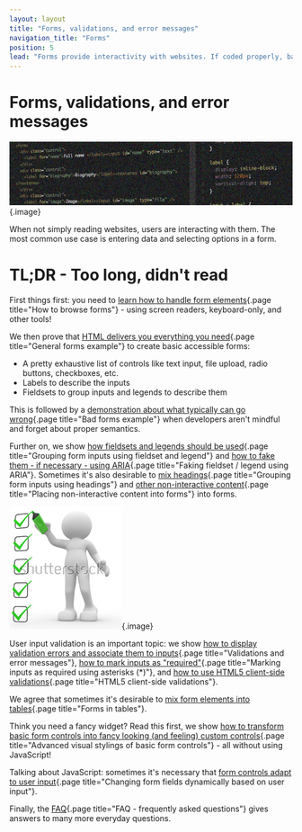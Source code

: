 ```yaml
---
layout: layout
title: "Forms, validations, and error messages"
navigation_title: "Forms"
position: 5
lead: "Forms provide interactivity with websites. If coded properly, basic forms are natively accessible. And to achieve advanced functionalities, more sophisticated techniques are available."
---
```


# Forms, validations, and error messages

![](_media/1510750568808.png){.image}

When not simply reading websites, users are interacting with them. The most common use case is entering data and selecting options in a form.

# TL;DR - Too long, didn't read

First things first: you need to [learn how to handle form elements](/part--examples-of-accessibility-patterns---introduction/forms--validations--and-error-messages/how-to-browse-forms){.page title="How to browse forms"} - using screen readers, keyboard-only, and other tools!

We then prove that [HTML delivers you everything you need](/part--examples-of-accessibility-patterns---introduction/forms--validations--and-error-messages/general-forms-example){.page title="General forms example"} to create basic accessible forms:

- A pretty exhaustive list of controls like text input, file upload, radio buttons, checkboxes, etc.
- Labels to describe the inputs
- Fieldsets to group inputs and legends to describe them

This is followed by a [demonstration about what typically can go wrong](/part--examples-of-accessibility-patterns---introduction/forms--validations--and-error-messages/bad-forms-example){.page title="Bad forms example"} when developers aren't mindful and forget about proper semantics.

Further on, we show [how fieldsets and legends should be used](/part--examples-of-accessibility-patterns---introduction/forms--validations--and-error-messages/grouping-form-inputs-using-fieldset-and-legend){.page title="Grouping form inputs using fieldset and legend"} and [how to fake them - if necessary - using ARIA](/part--examples-of-accessibility-patterns---introduction/forms--validations--and-error-messages/faking-fieldset--legend-using-aria){.page title="Faking fieldset / legend using ARIA"}. Sometimes it's also desirable to [mix headings](/part--examples-of-accessibility-patterns---introduction/forms--validations--and-error-messages/grouping-form-inputs-using-headings){.page title="Grouping form inputs using headings"} and [other non-interactive content](/part--examples-of-accessibility-patterns---introduction/forms--validations--and-error-messages/placing-non-interactive-content-into-forms){.page title="Placing non-interactive content into forms"} into forms.

![](_media/1510822647695.png){.image}

User input validation is an important topic: we show [how to display validation errors and associate them to inputs](/part--examples-of-accessibility-patterns---introduction/forms--validations--and-error-messages/validations-and-error-messages){.page title="Validations and error messages"}, [how to mark inputs as "required"](/part--examples-of-accessibility-patterns---introduction/forms--validations--and-error-messages/marking-inputs-as-required-using-asterisks---){.page title="Marking inputs as required using asterisks (*)"}, and [how to use HTML5 client-side validations](/part--examples-of-accessibility-patterns---introduction/forms--validations--and-error-messages/html5-client-side-validations){.page title="HTML5 client-side validations"}.

We agree that sometimes it's desirable to [mix form elements into tables](/part--examples-of-accessibility-patterns---introduction/forms--validations--and-error-messages/forms-in-tables){.page title="Forms in tables"}.

Think you need a fancy widget? Read this first, we show [how to transform basic form controls into fancy looking (and feeling) custom controls](/part--examples-of-accessibility-patterns---introduction/forms--validations--and-error-messages/advanced-visual-stylings-of-basic-form-controls){.page title="Advanced visual stylings of basic form controls"} - all without using JavaScript!

Talking about JavaScript: sometimes it's necessary that [form controls adapt to user input](/part--examples-of-accessibility-patterns---introduction/forms--validations--and-error-messages/changing-form-fields-dynamically-based-on-user-input){.page title="Changing form fields dynamically based on user input"}.

Finally, the [FAQ](/part--examples-of-accessibility-patterns---introduction/forms--validations--and-error-messages/faq---frequently-asked-questions){.page title="FAQ - frequently asked questions"} gives answers to many more everyday questions.